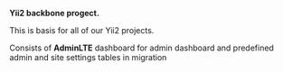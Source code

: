 **Yii2 backbone progect.**

This is basis for all of our Yii2 projects.

Consists of **AdminLTE** dashboard for admin dashboard and predefined admin and site settings tables in migration